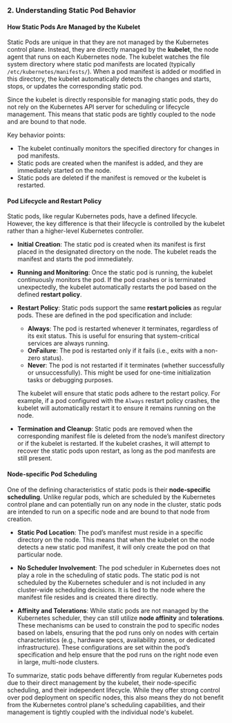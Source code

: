 ### **2. Understanding Static Pod Behavior**

#### **How Static Pods Are Managed by the Kubelet**
Static Pods are unique in that they are not managed by the Kubernetes control plane. Instead, they are directly managed by the **kubelet**, the node agent that runs on each Kubernetes node. The kubelet watches the file system directory where static pod manifests are located (typically `/etc/kubernetes/manifests/`). When a pod manifest is added or modified in this directory, the kubelet automatically detects the changes and starts, stops, or updates the corresponding static pod.

Since the kubelet is directly responsible for managing static pods, they do not rely on the Kubernetes API server for scheduling or lifecycle management. This means that static pods are tightly coupled to the node and are bound to that node. 

Key behavior points:
- The kubelet continually monitors the specified directory for changes in pod manifests.
- Static pods are created when the manifest is added, and they are immediately started on the node.
- Static pods are deleted if the manifest is removed or the kubelet is restarted.
  
#### **Pod Lifecycle and Restart Policy**
Static pods, like regular Kubernetes pods, have a defined lifecycle. However, the key difference is that their lifecycle is controlled by the kubelet rather than a higher-level Kubernetes controller. 

- **Initial Creation**: The static pod is created when its manifest is first placed in the designated directory on the node. The kubelet reads the manifest and starts the pod immediately.
  
- **Running and Monitoring**: Once the static pod is running, the kubelet continuously monitors the pod. If the pod crashes or is terminated unexpectedly, the kubelet automatically restarts the pod based on the defined **restart policy**.

- **Restart Policy**: Static pods support the same **restart policies** as regular pods. These are defined in the pod specification and include:
  - **Always**: The pod is restarted whenever it terminates, regardless of its exit status. This is useful for ensuring that system-critical services are always running.
  - **OnFailure**: The pod is restarted only if it fails (i.e., exits with a non-zero status).
  - **Never**: The pod is not restarted if it terminates (whether successfully or unsuccessfully). This might be used for one-time initialization tasks or debugging purposes.

  The kubelet will ensure that static pods adhere to the restart policy. For example, if a pod configured with the `Always` restart policy crashes, the kubelet will automatically restart it to ensure it remains running on the node.

- **Termination and Cleanup**: Static pods are removed when the corresponding manifest file is deleted from the node’s manifest directory or if the kubelet is restarted. If the kubelet crashes, it will attempt to recover the static pods upon restart, as long as the pod manifests are still present.

#### **Node-specific Pod Scheduling**
One of the defining characteristics of static pods is their **node-specific scheduling**. Unlike regular pods, which are scheduled by the Kubernetes control plane and can potentially run on any node in the cluster, static pods are intended to run on a specific node and are bound to that node from creation.

- **Static Pod Location**: The pod’s manifest must reside in a specific directory on the node. This means that when the kubelet on the node detects a new static pod manifest, it will only create the pod on that particular node.

- **No Scheduler Involvement**: The pod scheduler in Kubernetes does not play a role in the scheduling of static pods. The static pod is not scheduled by the Kubernetes scheduler and is not included in any cluster-wide scheduling decisions. It is tied to the node where the manifest file resides and is created there directly.

- **Affinity and Tolerations**: While static pods are not managed by the Kubernetes scheduler, they can still utilize **node affinity** and **tolerations**. These mechanisms can be used to constrain the pod to specific nodes based on labels, ensuring that the pod runs only on nodes with certain characteristics (e.g., hardware specs, availability zones, or dedicated infrastructure). These configurations are set within the pod’s specification and help ensure that the pod runs on the right node even in large, multi-node clusters.

To summarize, static pods behave differently from regular Kubernetes pods due to their direct management by the kubelet, their node-specific scheduling, and their independent lifecycle. While they offer strong control over pod deployment on specific nodes, this also means they do not benefit from the Kubernetes control plane's scheduling capabilities, and their management is tightly coupled with the individual node's kubelet.